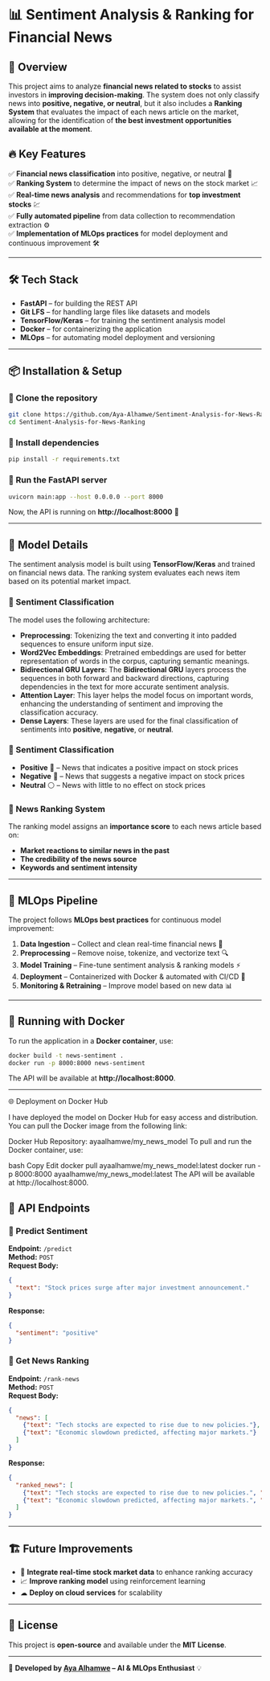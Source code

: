 # 📊 Sentiment Analysis & Ranking for Financial News  

## 🚀 Overview  
This project aims to analyze **financial news related to stocks** to assist investors in **improving decision-making**. The system does not only classify news into **positive, negative, or neutral**, but it also includes a **Ranking System** that evaluates the impact of each news article on the market, allowing for the identification of **the best investment opportunities available at the moment**.  


## 🔥 Key Features  
✅ **Financial news classification** into positive, negative, or neutral 📌  
✅ **Ranking System** to determine the impact of news on the stock market 📈  
✅ **Real-time news analysis** and recommendations for **top investment stocks** 💹  
✅ **Fully automated pipeline** from data collection to recommendation extraction ⚙️  
✅ **Implementation of MLOps practices** for model deployment and continuous improvement 🛠️  

---

## 🛠️ Tech Stack  
- **FastAPI** – for building the REST API
- **Git LFS** – for handling large files like datasets and models  
- **TensorFlow/Keras** – for training the sentiment analysis model  
- **Docker** – for containerizing the application  
- **MLOps** – for automating model deployment and versioning  

---

## 📦 Installation & Setup  

### 🔹 Clone the repository  
```bash
git clone https://github.com/Aya-Alhamwe/Sentiment-Analysis-for-News-Ranking.git
cd Sentiment-Analysis-for-News-Ranking
```

### 🔹 Install dependencies  
```bash
pip install -r requirements.txt
```

### 🔹 Run the FastAPI server  
```bash
uvicorn main:app --host 0.0.0.0 --port 8000
```

Now, the API is running on **http://localhost:8000** 🚀  

---

## 🧠 Model Details

The sentiment analysis model is built using **TensorFlow/Keras** and trained on financial news data. The ranking system evaluates each news item based on its potential market impact.

### 🔹 Sentiment Classification

The model uses the following architecture:

- **Preprocessing**: Tokenizing the text and converting it into padded sequences to ensure uniform input size.
- **Word2Vec Embeddings**: Pretrained embeddings are used for better representation of words in the corpus, capturing semantic meanings.
- **Bidirectional GRU Layers**: The **Bidirectional GRU** layers process the sequences in both forward and backward directions, capturing dependencies in the text for more accurate sentiment analysis.
- **Attention Layer**: This layer helps the model focus on important words, enhancing the understanding of sentiment and improving the classification accuracy.
- **Dense Layers**: These layers are used for the final classification of sentiments into **positive**, **negative**, or **neutral**.

### 🔹 Sentiment Classification  
- **Positive** 💚 – News that indicates a positive impact on stock prices  
- **Negative** 🔴 – News that suggests a negative impact on stock prices  
- **Neutral** ⚪ – News with little to no effect on stock prices  

### 🔹 News Ranking System  
The ranking model assigns an **importance score** to each news article based on:  
- **Market reactions to similar news in the past**  
- **The credibility of the news source**  
- **Keywords and sentiment intensity**  

---

## 🔄 MLOps Pipeline  

The project follows **MLOps best practices** for continuous model improvement:  
1. **Data Ingestion** – Collect and clean real-time financial news 📰  
2. **Preprocessing** – Remove noise, tokenize, and vectorize text 🔍  
3. **Model Training** – Fine-tune sentiment analysis & ranking models ⚡  
4. **Deployment** – Containerized with Docker & automated with CI/CD 🚀  
5. **Monitoring & Retraining** – Improve model based on new data 📊  

---

## 🐳 Running with Docker  
To run the application in a **Docker container**, use:  
```bash
docker build -t news-sentiment .
docker run -p 8000:8000 news-sentiment
```
The API will be available at **http://localhost:8000**.  

---

🌐 Deployment on Docker Hub

I have deployed the model on Docker Hub for easy access and distribution. You can pull the Docker image from the following link:

Docker Hub Repository: ayaalhamwe/my_news_model
To pull and run the Docker container, use:

bash
Copy
Edit
docker pull ayaalhamwe/my_news_model:latest
docker run -p 8000:8000 ayaalhamwe/my_news_model:latest
The API will be available at http://localhost:8000.

## 📡 API Endpoints  

### 🔹 Predict Sentiment  
**Endpoint:** `/predict`  
**Method:** `POST`  
**Request Body:**  
```json
{
  "text": "Stock prices surge after major investment announcement."
}
```
**Response:**  
```json
{
  "sentiment": "positive"
}
```

### 🔹 Get News Ranking  
**Endpoint:** `/rank-news`  
**Method:** `POST`  
**Request Body:**  
```json
{
  "news": [
    {"text": "Tech stocks are expected to rise due to new policies."},
    {"text": "Economic slowdown predicted, affecting major markets."}
  ]
}
```
**Response:**  
```json
{
  "ranked_news": [
    {"text": "Tech stocks are expected to rise due to new policies.", "score": 0.9},
    {"text": "Economic slowdown predicted, affecting major markets.", "score": 0.4}
  ]
}
```

---

## 🏗️ Future Improvements  
- 🔄 **Integrate real-time stock market data** to enhance ranking accuracy  
- 📈 **Improve ranking model** using reinforcement learning  
- ☁ **Deploy on cloud services** for scalability  

---

## 📜 License  
This project is **open-source** and available under the **MIT License**.  

---

🚀 **Developed by [Aya Alhamwe](https://github.com/Aya-Alhamwe) – AI & MLOps Enthusiast** 💡  
```

